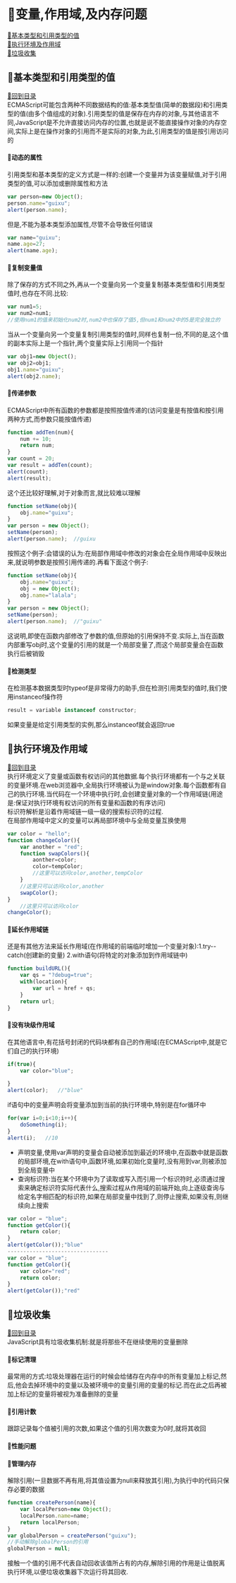 <p id="title"></p>

# :strawberry:变量,作用域,及内存问题

<a href="#p1">:peach:基本类型和引用类型的值</a><br>
<a href="#p2">:peach:执行环境及作用域</a><br>
<a href="#p3">:peach:垃圾收集</a><br>
<p id="p1"></p>

## :banana:基本类型和引用类型的值 
<a href="#title">:sweet_potato:回到目录</a><br>
ECMAScript可能包含两种不同数据结构的值:基本类型值(简单的数据段)和引用类型的值(由多个值组成的对象).引用类型的值是保存在内存的对象,与其他语言不同,JavaScript是不允许直接访问内存的位置,也就是说不能直接操作对象的内存空间,实际上是在操作对象的引用而不是实际的对象,为此,引用类型的值是按引用访问的
#### :corn:动态的属性
引用类型和基本类型的定义方式是一样的:创建一个变量并为该变量赋值,对于引用类型的值,可以添加或删除属性和方法
```JavaScript
var person=new Object();
person.name="guixu";
alert(person.name);
```
但是,不能为基本类型添加属性,尽管不会导致任何错误
```JavaScript
var name="guixu";
name.age=27;
alert(name.age);
```
#### :corn:复制变量值
除了保存的方式不同之外,再从一个变量向另一个变量复制基本类型值和引用类型值时,也存在不同.比较:<br>
```JavaScript
var num1=5;
var num2=num1;
//使用num1的值来初始化num2时,num2中也保存了值5,但num1和num2中的5是完全独立的
```
当从一个变量向另一个变量复制引用类型的值时,同样也复制一份,不同的是,这个值的副本实际上是一个指针,两个变量实际上引用同一个指针
```JavaScript
var obj1=new Object();
var obj2=obj1;
obj1.name="guixu";
alert(obj2.name);
```
#### :corn:传递参数
ECMAScript中所有函数的参数都是按照按值传递的(访问变量是有按值和按引用两种方式,而参数只能按值传递)
```JavaScript
function addTen(num){
    num += 10;
    return num;
}
var count = 20;
var result = addTen(count);
alert(count);
alert(result);
```
这个还比较好理解,对于对象而言,就比较难以理解
```JavaScript
function setName(obj){
    obj.name="guixu";
}
var person = new Object();
setName(person);
alert(person.name);  //guixu
```
按照这个例子:会错误的认为:在局部作用域中修改的对象会在全局作用域中反映出来,就说明参数是按照引用传递的.再看下面这个例子:
```JavaScript
function setName(obj){
    obj.name="guixu";
    obj = new Object();
    obj.name="lalala";
}
var person = new Object();
setName(person);
alert(person.name);  //"guixu"
```
这说明,即使在函数内部修改了参数的值,但原始的引用保持不变.实际上,当在函数内部重写obj时,这个变量的引用的就是一个局部变量了,而这个局部变量会在函数执行后被销毁
#### :corn:检测类型
在检测基本数据类型时typeof是非常得力的助手,但在检测引用类型的值时,我们使用instanceof操作符
```JavaScript
result = variable instanceof constructor;
```
如果变量是给定引用类型的实例,那么instanceof就会返回true
<p id="p2"></p>

## :banana:执行环境及作用域 
<a href="#title">:sweet_potato:回到目录</a><br>
执行环境定义了变量或函数有权访问的其他数据.每个执行环境都有一个与之关联的变量环境.在web浏览器中,全局执行环境被认为是window对象.每个函数都有自己的执行环境.当代码在一个环境中执行时,会创建变量对象的一个作用域链(用途是:保证对执行环境有权访问的所有变量和函数的有序访问)<br>
标识符解析是沿着作用域链一级一级的搜索标识符的过程.<br>
在局部作用域中定义的变量可以再局部环境中与全局变量互换使用
```JavaScript
var color = "hello";
function changeColor(){
    var another = "red";
    function swapColors(){
        aonther=color;
        color=tempColor;
        //这里可以访问color,another,tempColor
    }
    //这里只可以访问color,another
    swapColor();
}
    //这里只可以访问color
changeColor();
```
#### :corn:延长作用域链
还是有其他方法来延长作用域(在作用域的前端临时增加一个变量对象):1.try--catch(创建新的变量) 2.with语句(将特定的对象添加到作用域链中)
```JavaScript
function buildURL(){
    var qs = "?debug=true";
    with(location){
        var url = href + qs;
    }
    return url;
}
```
#### :corn:没有块级作用域
在其他语言中,有花括号封闭的代码块都有自己的作用域(在ECMAScript中,就是它们自己的执行环境)
```JavaScript
if(true){
    var color="blue";
    
}
alert(color);   //"blue"
``` 
if语句中的变量声明会将变量添加到当前的执行环境中,特别是在for循环中
```JavaScript
for(var i=0;i<10;i++){
    doSomething(i);
}
alert(i);   //10
```
+ 声明变量,使用var声明的变量会自动被添加到最近的环境中,在函数中就是函数的局部环境,在with语句中,函数环境,如果初始化变量时,没有用到var,则被添加到全局变量中
+ 查询标识符:当在某个环境中为了读取或写入而引用一个标识符时,必须通过搜索来确定标识符实际代表什么,搜索过程从作用域的前端开始,向上逐级查询与给定名字相匹配的标识符,如果在局部变量中找到了,则停止搜索,如果没有,则继续向上搜索
```JavaScript
var color = "blue";
function getColor(){
    return color;
}
alert(getColor());"blue"
--------------------------------
var color = "blue";
function getColor(){
    var color="red"; 
    return color;
}
alert(getColor());"red"
```
<p id="p3"></p>

## :banana:垃圾收集
<a href="#title">:sweet_potato:回到目录</a><br>
JavaScript具有垃圾收集机制:就是将那些不在继续使用的变量删除
#### :corn:标记清理
最常用的方式:垃圾处理器在运行的时候会给储存在内存中的所有变量加上标记,然后,他会去掉环境中的变量以及被环境中的变量引用的变量的标记.而在此之后再被加上标记的变量将被视为准备删除的变量
#### :corn:引用计数
跟踪记录每个值被引用的次数,如果这个值的引用次数变为0时,就将其收回
#### :corn:性能问题
#### :corn:管理内存
解除引用(一旦数据不再有用,将其值设置为null来释放其引用),为执行中的代码只保存必要的数据
```JavaScript
function createPerson(name){
    var localPerson=new Object();
    localPerson.name=name;
    return localPerson;
}
var globalPerson = createPerson("guixu");
//手动解除globalPerson的引用
globalPerson = null;
```
接触一个值的引用不代表自动回收该值所占有的内存,解除引用的作用是让值脱离执行环境,以便垃圾收集器下次运行将其回收.
